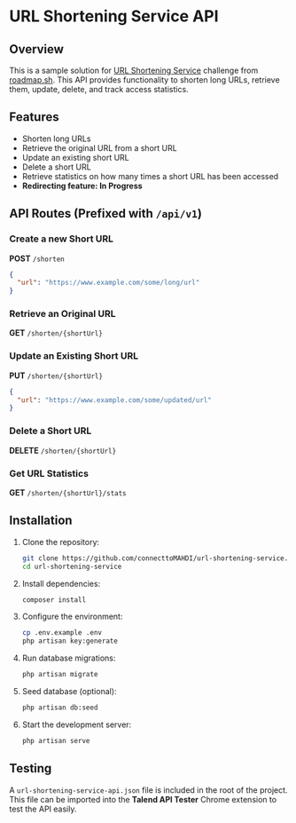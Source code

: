 # URL Shortening Service API

## Overview

This is a sample solution for [URL Shortening Service](https://roadmap.sh/projects/url-shortening-service) challenge from [roadmap.sh](roadmap.sh). This API provides functionality to shorten long URLs, retrieve them, update, delete, and track access statistics.

## Features

- Shorten long URLs
- Retrieve the original URL from a short URL
- Update an existing short URL
- Delete a short URL
- Retrieve statistics on how many times a short URL has been accessed
- **Redirecting feature: In Progress**

## API Routes (Prefixed with `/api/v1`)

### Create a new Short URL

**POST** `/shorten`

```json
{
  "url": "https://www.example.com/some/long/url"
}
```

### Retrieve an Original URL

**GET** `/shorten/{shortUrl}`

### Update an Existing Short URL

**PUT** `/shorten/{shortUrl}`

```json
{
  "url": "https://www.example.com/some/updated/url"
}
```

### Delete a Short URL

**DELETE** `/shorten/{shortUrl}`

### Get URL Statistics

**GET** `/shorten/{shortUrl}/stats`

## Installation

1. Clone the repository:
   ```sh
   git clone https://github.com/connecttoMAHDI/url-shortening-service.git
   cd url-shortening-service
   ```
2. Install dependencies:
   ```sh
   composer install
   ```
3. Configure the environment:
   ```sh
   cp .env.example .env
   php artisan key:generate
   ```
4. Run database migrations:
   ```sh
   php artisan migrate
   ```
5. Seed database (optional):
   ```sh
   php artisan db:seed
   ```
6. Start the development server:
   ```sh
   php artisan serve
   ```

## Testing

A `url-shortening-service-api.json` file is included in the root of the project. This file can be imported into the **Talend API Tester** Chrome extension to test the API easily.

